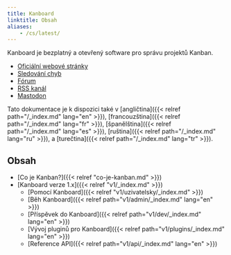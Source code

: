 ```yaml
---
title: Kanboard
linktitle: Obsah
aliases:
    - /cs/latest/
---
```


Kanboard je bezplatný a otevřený software pro správu projektů Kanban.

- [Oficiální webové stránky](https://kanboard.org)
- [Sledování chyb](https://github.com/kanboard/kanboard/issues)
- [Fórum](https://kanboard.discourse.group/)
- [RSS kanál](https://github.com/kanboard/kanboard/releases.atom)
- [Mastodon](https://mastodon.social/@kanboard)

Tato dokumentace je k dispozici také v [angličtina]({{< relref path="/_index.md" lang="en" >}}), [francouzština]({{< relref path="/_index.md" lang="fr" >}}), [španělština]({{< relref path="/_index.md" lang="es" >}}), [ruština]({{< relref path="/_index.md" lang="ru" >}}), a [turečtina]({{< relref path="/_index.md" lang="tr" >}}).

## Obsah

- [Co je Kanban?]({{< relref "co-je-kanban.md" >}})
- [Kanboard verze 1.x]({{< relref "v1/_index.md" >}})
    - [Pomocí Kanboard]({{< relref "v1/uzivatelsky/_index.md" >}})
    - [Běh Kanboard]({{< relref path="v1/admin/_index.md" lang="en" >}})
    - [Příspěvek do Kanboard]({{< relref path="v1/dev/_index.md" lang="en" >}})
    - [Vývoj pluginů pro Kanboard]({{< relref path="v1/plugins/_index.md" lang="en" >}})
    - [Reference API]({{< relref path="v1/api/_index.md" lang="en" >}})
